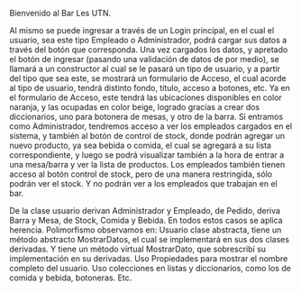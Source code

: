 Bienvenido al Bar Les UTN.

Al mismo se puede ingresar a través de un Login principal, en el cual el usuario, sea este tipo Empleado o Administrador, podrá cargar sus datos a través del botón que corresponda.
Una vez cargados los datos, y apretado el botón de ingresar (pasando una validación de datos de por medio), se llamará a un constructor al cual se le pasará un tipo de usuario, y a partir del tipo que sea este, se mostrará un formulario de Acceso, el cual acorde al tipo de usuario, tendrá distinto fondo, título, acceso a botones, etc.
Ya en el formulario de Acceso, este tendrá las ubicaciones disponibles en color naranja, y las ocupadas en color beige, logrado gracias a crear dos diccionarios, uno para botonera de mesas, y otro de la barra. 
Si entramos como Administrador, tendremos acceso a ver los empleados cargados en el sistema, y también al botón de control de stock, donde podrán agregar un nuevo producto, ya sea bebida o comida, el cual se agregará a su lista correspondiente, y luego se podrá visualizar también a la hora de entrar a una mesa/barra y ver la lista de productos.
Los empleados también tienen acceso al botón control de stock, pero de una manera restringida, sólo podrán ver el stock. Y no podrán ver a los empleados que trabajan en el bar.

De la clase usuario derivan Administrador y Empleado, de Pedido, deriva Barra y Mesa, de Stock, Comida y Bebida. En todos estos casos se aplica herencia.
Polimorfismo observamos en: Usuario clase abstracta, tiene un método abstracto MostrarDatos, el cual se implementará en sus dos clases derivadas. Y tiene un método virtual MostrarDato, que sobrescribí su implementación en su derivadas.
Uso Propiedades para mostrar el nombre completo del usuario.
Uso colecciones en listas y diccionarios, como los de comida y bebida, botoneras.
Etc.

